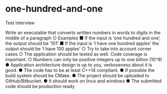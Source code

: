 # one-hundred-and-one
Test interview

Write an executable that converts written numbers in words to digits in the middle of a
paragraph
○ Examples
■ If the input is ‘one hundred and one’, the output should be ‘101’
■ If the input is ‘I have one hundred apples’ the output should be ‘I have 100
apples’
○ Try to take into account corner cases
○ The application should be tested as well. Code coverage is important.
○ Numbers can only be positive integers up to one billion (10^9)
● Application architecture design is up to you, verboseness about it is good.
● The code has to be at least C++14 compliant.
● If possible the build system should be CMake.
● The project should be uploaded to GitHub/Bitbucket.
● It should work on linux and windows
● The submitted code should be production ready
